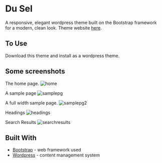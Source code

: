 # Du Sel

A responsive, elegant wordpress theme built on the Bootstrap framework for a modern, clean look. Theme website [here](https://duseltheme.sprinklewithsalt.com/).

## To Use

Download this theme and install as a wordpress theme.

## Some screenshots

The home page.
![home](https://user-images.githubusercontent.com/31197028/34537898-31689de2-f098-11e7-85f0-7d4bfc97681e.png)

A sample page
![samplepg](https://user-images.githubusercontent.com/31197028/34537899-317b6dd2-f098-11e7-88b0-18c283c265d6.png)

A full width sample page.
![samplepg2](https://user-images.githubusercontent.com/31197028/34537901-318ba5da-f098-11e7-91a4-8e04a420bf3f.jpg)

Headings
![headings](https://user-images.githubusercontent.com/31197028/34537897-315614c4-f098-11e7-98b3-14922abc2b02.png)

Search Results
![searchresults](https://user-images.githubusercontent.com/31197028/34537903-319c160e-f098-11e7-9730-c149b4133bbc.png)

  

## Built With

* [Bootstrap](https://getbootstrap.com) - web framework used
* [Wordpress](https://wordpress.org/) - content management system
